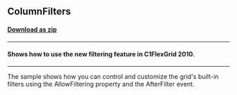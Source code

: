 ## ColumnFilters
#### [Download as zip](https://grapecity.github.io/DownGit/#/home?url=https://github.com/GrapeCity/ComponentOne-WinForms-Samples/tree/master/NetFramework\FlexGrid\CS\ColumnFilters)
____
#### Shows how to use the new filtering feature in C1FlexGrid 2010.
____
The sample shows how you can control and customize the grid's built-in filters using the AllowFiltering property and the AfterFilter event.
